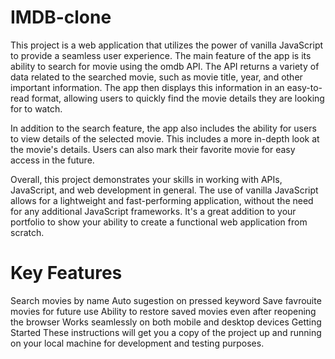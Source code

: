 # IMDB-clone
This project is a web application that utilizes the power of vanilla JavaScript to provide a seamless user experience. The main feature of the app is its ability to search for movie using the omdb API. The API returns a variety of data related to the searched movie, such as movie title, year, and other important information. The app then displays this information in an easy-to-read format, allowing users to quickly find the movie details they are looking for to watch.

In addition to the search feature, the app also includes the ability for users to view details of the selected movie. This includes a more in-depth look at the movie's details. Users can also mark their favorite movie for easy access in the future.

Overall, this project demonstrates your skills in working with APIs, JavaScript, and web development in general. The use of vanilla JavaScript allows for a lightweight and fast-performing application, without the need for any additional JavaScript frameworks. It's a great addition to your portfolio to show your ability to create a functional web application from scratch.

# Key Features
Search movies by name
Auto sugestion on pressed keyword
Save favrouite movies for future use
Ability to restore saved movies even after reopening the browser
Works seamlessly on both mobile and desktop devices
Getting Started
These instructions will get you a copy of the project up and running on your local machine for development and testing purposes.
